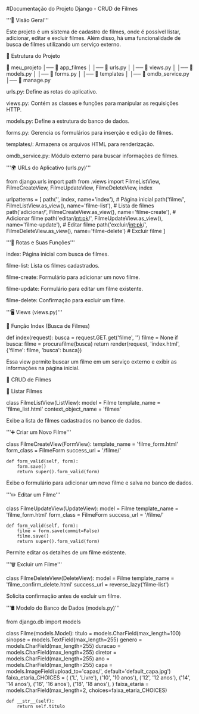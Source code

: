 #Documentação do Projeto Django - CRUD de Filmes

'''📌 Visão Geral'''

Este projeto é um sistema de cadastro de filmes, onde é possível listar, adicionar, editar e excluir filmes. Além disso, há uma funcionalidade de busca de filmes utilizando um serviço externo.

📁 Estrutura do Projeto

📂 meu_projeto
│── 📂 app_filmes
│   │── 📄 urls.py
│   │── 📄 views.py
│   │── 📄 models.py
│   │── 📄 forms.py
│   │── 📂 templates
│   │── 📄 omdb_service.py
│── 📄 manage.py

urls.py: Define as rotas do aplicativo.

views.py: Contém as classes e funções para manipular as requisições HTTP.

models.py: Define a estrutura do banco de dados.

forms.py: Gerencia os formulários para inserção e edição de filmes.

templates/: Armazena os arquivos HTML para renderização.

omdb_service.py: Módulo externo para buscar informações de filmes.

'''🌍 URLs do Aplicativo (urls.py)'''

from django.urls import path
from .views import FilmeListView, FilmeCreateView, FilmeUpdateView, FilmeDeleteView, index

urlpatterns = [
    path('', index, name='index'),  # Página inicial
    path('filme/', FilmeListView.as_view(), name='filme-list'),  # Lista de filmes
    path('adicionar/', FilmeCreateView.as_view(), name='filme-create'),  # Adicionar filme
    path('editar/<int:pk>/', FilmeUpdateView.as_view(), name='filme-update'),  # Editar filme
    path('excluir/<int:pk>/', FilmeDeleteView.as_view(), name='filme-delete')  # Excluir filme
]

'''🔗 Rotas e Suas Funções'''

index: Página inicial com busca de filmes.

filme-list: Lista os filmes cadastrados.

filme-create: Formulário para adicionar um novo filme.

filme-update: Formulário para editar um filme existente.

filme-delete: Confirmação para excluir um filme.

'''🖥️ Views (views.py)'''

🔎 Função Index (Busca de Filmes)

def index(request):
    busca = request.GET.get('filme', '')
    filme = None
    if busca:
        filme = procurafilme(busca)
    return render(request, 'index.html', {'filme': filme, 'busca': busca})

Essa view permite buscar um filme em um serviço externo e exibir as informações na página inicial.

📝 CRUD de Filmes

📜 Listar Filmes

class FilmeListView(ListView):
    model = Filme
    template_name = 'filme_list.html'
    context_object_name = 'filmes'

Exibe a lista de filmes cadastrados no banco de dados.

'''➕ Criar um Novo Filme'''

class FilmeCreateView(FormView):
    template_name = 'filme_form.html'
    form_class = FilmeForm
    success_url = '/filme/'

    def form_valid(self, form):
        form.save()
        return super().form_valid(form)

Exibe o formulário para adicionar um novo filme e salva no banco de dados.

'''✏️ Editar um Filme'''

class FilmeUpdateView(UpdateView):
    model = Filme
    template_name = 'filme_form.html'
    form_class = FilmeForm
    success_url = '/filme/'

    def form_valid(self, form):
        filme = form.save(commit=False)
        filme.save()
        return super().form_valid(form)

Permite editar os detalhes de um filme existente.

'''🗑️ Excluir um Filme'''

class FilmeDeleteView(DeleteView):
    model = Filme
    template_name = 'filme_confirm_delete.html'
    success_url = reverse_lazy('filme-list')

Solicita confirmação antes de excluir um filme.

'''🛢️ Modelo do Banco de Dados (models.py)'''

from django.db import models

class Filme(models.Model):
    titulo = models.CharField(max_length=100)
    sinopse = models.TextField(max_length=255)
    genero = models.CharField(max_length=255)
    duracao = models.CharField(max_length=255)
    diretor = models.CharField(max_length=255)
    ano = models.CharField(max_length=255)
    capa = models.ImageField(upload_to='capas/', default='default_capa.jpg')
    faixa_etaria_CHOICES = (
        ('L', 'Livre'), ('10', '10 anos'), ('12', '12 anos'), 
        ('14', '14 anos'), ('16', '16 anos'), ('18', '18 anos'),
    )
    faixa_etaria = models.CharField(max_length=2, choices=faixa_etaria_CHOICES)

    def __str__(self):
        return self.titulo


